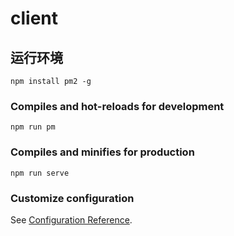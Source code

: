 # client

## 运行环境
```
npm install pm2 -g
```

### Compiles and hot-reloads for development
```
npm run pm
```

### Compiles and minifies for production
```
npm run serve
```

### Customize configuration
See [Configuration Reference](https://cli.vuejs.org/config/).

